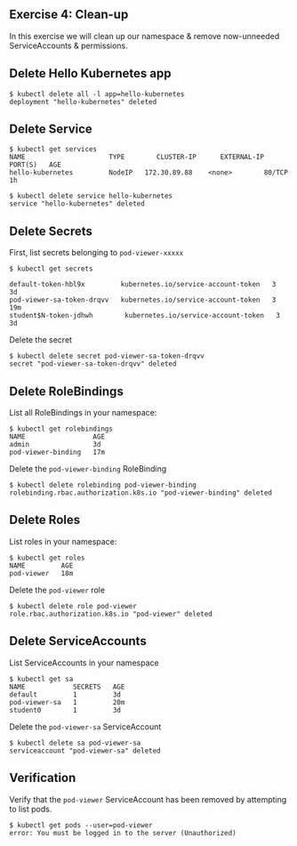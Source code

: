 ## Exercise 4: Clean-up

In this exercise we will clean up our namespace & remove now-unneeded
ServiceAccounts & permissions.


## Delete Hello Kubernetes app

````
$ kubectl delete all -l app=hello-kubernetes
deployment "hello-kubernetes" deleted
````

## Delete Service
```
$ kubectl get services
NAME                     TYPE        CLUSTER-IP      EXTERNAL-IP   PORT(S)   AGE
hello-kubernetes         NodeIP   172.30.89.88    <none>        80/TCP    1h
```

```
$ kubectl delete service hello-kubernetes
service "hello-kubernetes" deleted
```

## Delete Secrets

First, list secrets belonging to `pod-viewer-xxxxx`

````
$ kubectl get secrets
````
````
default-token-hbl9x         kubernetes.io/service-account-token   3         3d
pod-viewer-sa-token-drqvv   kubernetes.io/service-account-token   3         19m
student$N-token-jdhwh        kubernetes.io/service-account-token   3         3d
````

Delete the secret

````
$ kubectl delete secret pod-viewer-sa-token-drqvv 
secret "pod-viewer-sa-token-drqvv" deleted
````
## Delete RoleBindings

List all RoleBindings in your namespace:

````
$ kubectl get rolebindings
NAME                 AGE
admin                3d
pod-viewer-binding   17m
````

Delete the `pod-viewer-binding` RoleBinding

````
$ kubectl delete rolebinding pod-viewer-binding
rolebinding.rbac.authorization.k8s.io "pod-viewer-binding" deleted
````

## Delete Roles
List roles in your namespace:

````
$ kubectl get roles
NAME         AGE
pod-viewer   18m
````

Delete the `pod-viewer` role

````
$ kubectl delete role pod-viewer
role.rbac.authorization.k8s.io "pod-viewer" deleted
````

## Delete ServiceAccounts

List ServiceAccounts in your namespace

````
$ kubectl get sa
NAME            SECRETS   AGE
default         1         3d
pod-viewer-sa   1         20m
student0        1         3d
````

Delete the `pod-viewer-sa` ServiceAccount

````
$ kubectl delete sa pod-viewer-sa
serviceaccount "pod-viewer-sa" deleted
````

## Verification

Verify that the `pod-viewer` ServiceAccount has been removed by attempting to
list pods.

````
$ kubectl get pods --user=pod-viewer
error: You must be logged in to the server (Unauthorized)
````
